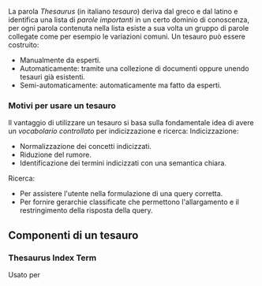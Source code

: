 La parola _Thesaurus_ (in italiano _tesauro_) deriva dal greco e dal latino e identifica una lista di _parole importanti_ in un certo dominio di conoscenza, per ogni parola contenuta nella lista esiste a sua volta un gruppo di parole collegate come per esempio le variazioni comuni.
Un tesauro può essere costruito:
- Manualmente da esperti.
- Automaticamente: tramite una collezione di documenti oppure unendo tesauri già esistenti.
- Semi-automaticamente: automaticamente ma fatto da esperti.

### Motivi per usare un tesauro
Il vantaggio di utilizzare un tesauro si basa sulla fondamentale idea di avere un _vocabolario controllato_ per indicizzazione e ricerca:
Indicizzazione:
- Normalizzazione dei concetti indicizzati.
- Riduzione del rumore.
- Identificazione dei termini indicizzati con una semantica chiara.

Ricerca:
- Per assistere l'utente nella formulazione di una query corretta.
- Per fornire gerarchie classificate che permettono l'allargamento e il restringimento della risposta della query.

## Componenti di un tesauro
### Thesaurus Index Term
Usato per 